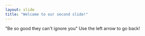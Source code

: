 ```yaml
---
layout: slide
title: "Welcome to our second slide!"
---
```

"Be so good they can't ignore you"
Use the left arrow to go back!
